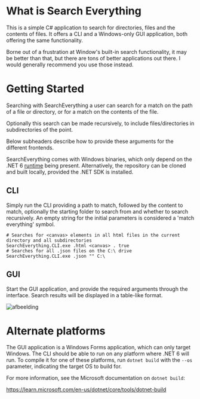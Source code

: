 # What is Search Everything
This is a simple C# application to search for directories, files and the contents of files. It offers a CLI and a Windows-only GUI application, both offering the same functionality.

Borne out of a frustration at Window's built-in search functionality, it may be better than that, but there are tons of better applications out there. I would generally recommend you use those instead.

# Getting Started
Searching with SearchEverything a user can search for a match on the path of a file or directory, or for a match on the contents of the file. 

Optionally this search can be made recursively, to include files/directories in subdirectories of the point.

Below subheaders describe how to provide these arguments for the different frontends.


SearchEverything comes with Windows binaries, which only depend on the .NET 6 [runtime](https://dotnet.microsoft.com/en-us/download/dotnet/6.0) being present. Alternatively, the repository can be cloned and built locally, provided the .NET SDK is installed.

## CLI
Simply run the CLI providing a path to match, followed by the content to match, optionally the starting folder to search from and whether to search recursively. An empty string for the initial parameters is considered a 'match everything' symbol.
```
# Searches for <canvas> elements in all html files in the current directory and all subdirectories
SearchEverything.CLI.exe .html <canvas> . true
# Searches for all .json files on the C:\ drive
SearchEverything.CLI.exe .json "" C:\
```

## GUI
Start the GUI application, and provide the required arguments through the interface. Search results will be displayed in a table-like format.

![afbeelding](https://github.com/NinovanderMark/SearchEverything/assets/6692167/55b48f34-eb7d-44a0-9190-06c8335b871d)

# Alternate platforms
The GUI application is a Windows Forms application, which can only target Windows. The CLI should be able to run on any platform where .NET 6 will run. To compile it for one of these platforms, run `dotnet build` with the `--os` parameter, indicating the target OS to build for.

For more information, see the Microsoft documentation on `dotnet build`:

https://learn.microsoft.com/en-us/dotnet/core/tools/dotnet-build
